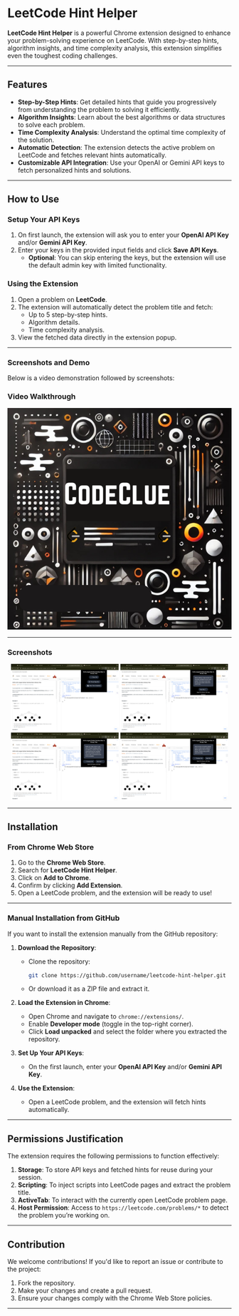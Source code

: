 # LeetCode Hint Helper

**LeetCode Hint Helper** is a powerful Chrome extension designed to enhance your problem-solving experience on LeetCode. With step-by-step hints, algorithm insights, and time complexity analysis, this extension simplifies even the toughest coding challenges.

---

## Features

- **Step-by-Step Hints**: Get detailed hints that guide you progressively from understanding the problem to solving it efficiently.
- **Algorithm Insights**: Learn about the best algorithms or data structures to solve each problem.
- **Time Complexity Analysis**: Understand the optimal time complexity of the solution.
- **Automatic Detection**: The extension detects the active problem on LeetCode and fetches relevant hints automatically.
- **Customizable API Integration**: Use your OpenAI or Gemini API keys to fetch personalized hints and solutions.

---

## How to Use

### **Setup Your API Keys**
1. On first launch, the extension will ask you to enter your **OpenAI API Key** and/or **Gemini API Key**.
2. Enter your keys in the provided input fields and click **Save API Keys**.
   - **Optional**: You can skip entering the keys, but the extension will use the default admin key with limited functionality.

### **Using the Extension**
1. Open a problem on **LeetCode**.
2. The extension will automatically detect the problem title and fetch:
   - Up to 5 step-by-step hints.
   - Algorithm details.
   - Time complexity analysis.
3. View the fetched data directly in the extension popup.

---

### **Screenshots and Demo**
Below is a video demonstration followed by screenshots:

### **Video Walkthrough**
[![Watch the video](Screenshots/CodeClue.png)](Screenshots/5.mp4)

---

### **Screenshots**

<div align="center">
  <img src="Screenshots/1.jpg" alt="Screenshot 1" width="48%" />
  <img src="Screenshots/2.jpg" alt="Screenshot 2" width="48%" />
</div>

<div align="center">
  <img src="Screenshots/3.jpg" alt="Screenshot 3" width="48%" />
  <img src="Screenshots/4.jpg" alt="Screenshot 4" width="48%" />
</div>

---

## Installation

### **From Chrome Web Store**
1. Go to the **Chrome Web Store**.
2. Search for **LeetCode Hint Helper**.
3. Click on **Add to Chrome**.
4. Confirm by clicking **Add Extension**.
5. Open a LeetCode problem, and the extension will be ready to use!

---

### **Manual Installation from GitHub**
If you want to install the extension manually from the GitHub repository:

1. **Download the Repository**:
   - Clone the repository:
     ```bash
     git clone https://github.com/username/leetcode-hint-helper.git
     ```
   - Or download it as a ZIP file and extract it.

2. **Load the Extension in Chrome**:
   - Open Chrome and navigate to `chrome://extensions/`.
   - Enable **Developer mode** (toggle in the top-right corner).
   - Click **Load unpacked** and select the folder where you extracted the repository.

3. **Set Up Your API Keys**:
   - On the first launch, enter your **OpenAI API Key** and/or **Gemini API Key**.

4. **Use the Extension**:
   - Open a LeetCode problem, and the extension will fetch hints automatically.

---

## Permissions Justification

The extension requires the following permissions to function effectively:

1. **Storage**: To store API keys and fetched hints for reuse during your session.
2. **Scripting**: To inject scripts into LeetCode pages and extract the problem title.
3. **ActiveTab**: To interact with the currently open LeetCode problem page.
4. **Host Permission**: Access to `https://leetcode.com/problems/*` to detect the problem you’re working on.

---

## Contribution

We welcome contributions! If you'd like to report an issue or contribute to the project:
1. Fork the repository.
2. Make your changes and create a pull request.
3. Ensure your changes comply with the Chrome Web Store policies.

---

